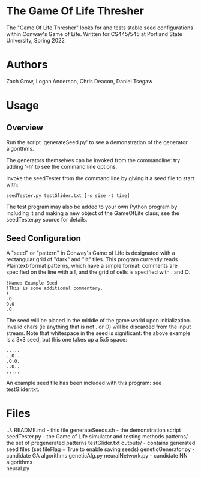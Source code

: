 # The Game Of Life Thresher
The "Game Of Life Thresher" looks for and tests stable seed configurations within Conway's Game of Life. 
Written for CS445/545 at Portland State University, Spring 2022

# Authors
Zach Grow, Logan Anderson, Chris Deacon, Daniel Tsegaw

# Usage
## Overview

Run the script 'generateSeed.py' to see a demonstration of the generator algorithms.

The generators themselves can be invoked from the commandline: try adding '-h' to see the command line options.

Invoke the seedTester from the command line by giving it a seed file to start with:

	seedTester.py testGlider.txt [-s size -t time]

The test program may also be added to your own Python program by including it and making a new object of the GameOfLife class; see the seedTester.py source for details.

## Seed Configuration

A "seed" or "pattern" in Conway's Game of Life is designated with a rectangular grid of "dark" and "lit" tiles. This program currently reads Plaintext-format patterns, which have a simple format: comments are specified on the line with a !, and the grid of cells is specified with . and O:

	!Name: Example Seed
	!This is some additional commentary.
	!
	.O.
	O.O
	.O.

The seed will be placed in the middle of the game world upon initialization. Invalid chars (ie anything that is not . or O) will be discarded from the input stream. Note that whitespace in the seed is significant: the above example is a 3x3 seed, but this one takes up a 5x5 space:

	.....
	..O..
	.O.O.
	..O..
	.....

 An example seed file has been included with this program: see testGlider.txt.

# Files
../.
	README.md			- this file
	generateSeeds.sh	- the demonstration script
	seedTester.py		- the Game of Life simulator and testing methods
	patterns/			- the set of pregenerated patterns
		testGlider.txt
	outputs/			- contains generated seed files (set fileFlag = True to enable saving seeds)
	geneticGenerator.py	- candidate GA algorithms
	geneticAlg.py
	neuralNetwork.py	- candidate NN algorithms	
	neural.py
	
